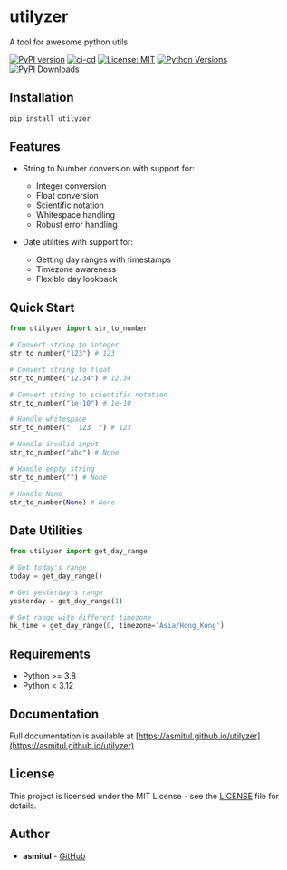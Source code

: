# utilyzer

A tool for awesome python utils

[![PyPI version](https://badge.fury.io/py/utilyzer.svg)](https://badge.fury.io/py/utilyzer)
[![ci-cd](https://github.com/asmitul/utilyzer/actions/workflows/ci-cd.yaml/badge.svg)](https://github.com/asmitul/utilyzer/actions/workflows/ci-cd.yaml)
[![License: MIT](https://img.shields.io/badge/License-MIT-yellow.svg)](https://opensource.org/licenses/MIT)
[![Python Versions](https://img.shields.io/pypi/pyversions/utilyzer)](https://pypi.org/project/utilyzer)
[![PyPI Downloads](https://img.shields.io/pypi/dm/utilyzer)](https://pypi.org/project/utilyzer)

## Installation

```bash
pip install utilyzer
```

## Features

- String to Number conversion with support for:
  - Integer conversion
  - Float conversion
  - Scientific notation
  - Whitespace handling
  - Robust error handling

- Date utilities with support for:
  - Getting day ranges with timestamps
  - Timezone awareness
  - Flexible day lookback

## Quick Start

```python
from utilyzer import str_to_number

# Convert string to integer
str_to_number("123") # 123  

# Convert string to float
str_to_number("12.34") # 12.34

# Convert string to scientific notation
str_to_number("1e-10") # 1e-10

# Handle whitespace
str_to_number("  123  ") # 123

# Handle invalid input
str_to_number("abc") # None

# Handle empty string
str_to_number("") # None

# Handle None
str_to_number(None) # None
```

## Date Utilities

```python
from utilyzer import get_day_range

# Get today's range
today = get_day_range()

# Get yesterday's range
yesterday = get_day_range(1)

# Get range with different timezone
hk_time = get_day_range(0, timezone='Asia/Hong_Kong')
```

## Requirements

- Python >= 3.8
- Python < 3.12


## Documentation

Full documentation is available at [https://asmitul.github.io/utilyzer](https://asmitul.github.io/utilyzer)


## License

This project is licensed under the MIT License - see the [LICENSE](LICENSE) file for details.

## Author

- **asmitul** - [GitHub](https://github.com/asmitul)